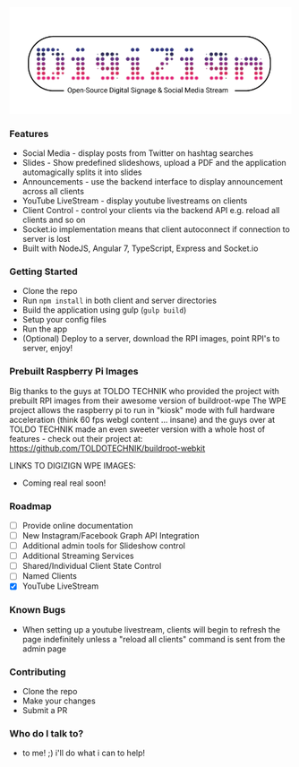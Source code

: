 ![Alt text](/storage/digizign-logo.png?raw=true "DigiZign")


### Features ###

* Social Media - display posts from Twitter on hashtag searches
* Slides - Show predefined slideshows, upload a PDF and the application automagically splits it into slides
* Announcements - use the backend interface to display announcement across all clients
* YouTube LiveStream - display youtube livestreams on clients
* Client Control - control your clients via the backend API e.g. reload all clients and so on
* Socket.io implementation means that client autoconnect if connection to server is lost
* Built with NodeJS, Angular 7, TypeScript, Express and Socket.io

### Getting Started ###

* Clone the repo
* Run `npm install` in both client and server directories
* Build the application using gulp (`gulp build`)
* Setup your config files
* Run the app
* (Optional) Deploy to a server, download the RPI images, point RPI's to server, enjoy!

### Prebuilt Raspberry Pi Images ###
Big thanks to the guys at TOLDO TECHNIK who provided the project with prebuilt RPI images from their awesome version of buildroot-wpe
The WPE project allows the raspberry pi to run in "kiosk" mode with full hardware acceleration (think 60 fps webgl content ... insane) and the guys over at TOLDO TECHNIK made an even sweeter version with a whole host of features - check out their project at: https://github.com/TOLDOTECHNIK/buildroot-webkit

LINKS TO DIGIZIGN WPE IMAGES:
* Coming real real soon!

### Roadmap ### 
- [ ] Provide online documentation
- [ ] New Instagram/Facebook Graph API Integration
- [ ] Additional admin tools for Slideshow control
- [ ] Additional Streaming Services
- [ ] Shared/Individual Client State Control
- [ ] Named Clients
- [X] YouTube LiveStream

### Known Bugs ###
* When setting up a youtube livestream, clients will begin to refresh the page indefinitely unless a "reload all clients" command is sent from the admin page

### Contributing ###

* Clone the repo
* Make your changes
* Submit a PR

### Who do I talk to? ###

* to me! ;) i'll do what i can to help!
